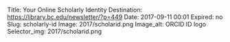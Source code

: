 Title: Your Online Scholarly Identity
Destination: https://library.bc.edu/newsletter/?p=449
Date: 2017-09-11 00:01
Expired: no
Slug: scholarly-id
Image: 2017/scholarid.png
Image_alt: ORCID ID logo
Selector_img: 2017/scholarid.png